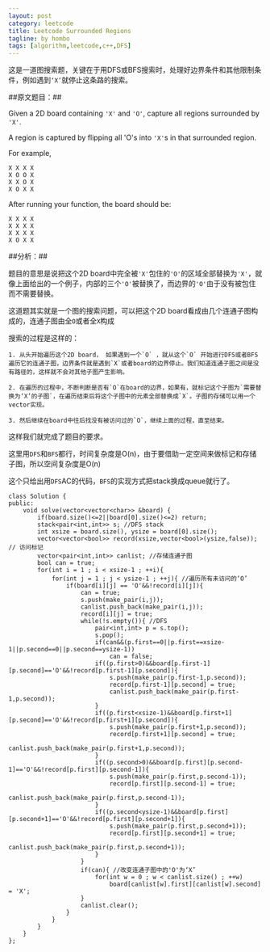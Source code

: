 ```yaml
---
layout: post
category: leetcode
title: Leetcode Surrounded Regions
tagline: by hombo
tags: [algorithm,leetcode,c++,DFS]
---
```

这是一道图搜索题，关键在于用DFS或BFS搜索时，处理好边界条件和其他限制条件，例如遇到`‘X’`就停止这条路的搜索。

<!--more-->

##原文题目：##

Given a 2D board containing `'X'` and `'O'`, capture all regions surrounded by `'X'`.

A region is captured by flipping all 'O's into `'X'`s in that surrounded region.

For example,

	X X X X
	X O O X
	X X O X
	X O X X

After running your function, the board should be:

	X X X X
	X X X X
	X X X X
	X O X X

##分析：##

题目的意思是说把这个2D board中完全被`'X'`包住的`'O'`的区域全部替换为`'X'`，就像上面给出的一个例子，内部的三个`'O'`被替换了，而边界的`'O'`由于没有被包住而不需要替换。

这道题其实就是一个图的搜索问题，可以把这个2D board看成由几个连通子图构成的，连通子图由全`O`或者全`X`构成

搜索的过程是这样的：

	1. 从头开始遍历这个2D board， 如果遇到一个`O` ，就从这个`O` 开始进行DFS或者BFS遍历它的连通子图，边界条件就是遇到`X`或者board的边界停止。我们知道连通子图之间是没有路径的，这样就不会对其他子图产生影响。

	2. 在遍历的过程中，不断判断是否有`O`在board的边界，如果有，就标记这个子图为`需要替换为‘X’的子图`，在遍历结束后将这个子图中的元素全部替换成`X`。子图的存储可以用一个vector实现。

	3. 然后继续在board中往后找没有被访问过的`O`，继续上面的过程，直至结束。
	
这样我们就完成了题目的要求。

这里用`DFS`和`BFS`都行，时间复杂度是O(n)，由于要借助一定空间来做标记和存储子图，所以空间复杂度是O(n)

这个只给出用`DFS`AC的代码，`BFS`的实现方式把stack换成queue就行了。

	class Solution {
	public:
	    void solve(vector<vector<char>> &board) {
	        if(board.size()<=2||board[0].size()<=2) return;
	        stack<pair<int,int>> s; //DFS stack
	        int xsize = board.size(), ysize = board[0].size();
	        vector<vector<bool>> record(xsize,vector<bool>(ysize,false)); // 访问标记
	        vector<pair<int,int>> canlist; //存储连通子图
	        bool can = true;
	        for(int i = 1 ; i < xsize-1 ; ++i){
	            for(int j = 1 ; j < ysize-1 ; ++j){ //遍历所有未访问的‘O’
	                if(board[i][j] == 'O'&&!record[i][j]){
	                    can = true;
	                    s.push(make_pair(i,j));
	                    canlist.push_back(make_pair(i,j));
	                    record[i][j] = true;
	                    while(!s.empty()){ //DFS
	                        pair<int,int> p = s.top();
	                        s.pop();
	                        if(can&&(p.first==0||p.first==xsize-1||p.second==0||p.second==ysize-1))
	                            can = false;
	                        if((p.first>0)&&board[p.first-1][p.second]=='O'&&!record[p.first-1][p.second]){
	                            s.push(make_pair(p.first-1,p.second));
	                            record[p.first-1][p.second] = true;
	                            canlist.push_back(make_pair(p.first-1,p.second));
	                        }
	                        if((p.first<xsize-1)&&board[p.first+1][p.second]=='O'&&!record[p.first+1][p.second]){
	                            s.push(make_pair(p.first+1,p.second));
	                            record[p.first+1][p.second] = true;
	                            canlist.push_back(make_pair(p.first+1,p.second));
	                        }
	                        if((p.second>0)&&board[p.first][p.second-1]=='O'&&!record[p.first][p.second-1]){
	                            s.push(make_pair(p.first,p.second-1));
	                            record[p.first][p.second-1] = true;
	                            canlist.push_back(make_pair(p.first,p.second-1));
	                        }
	                        if((p.second<ysize-1)&&board[p.first][p.second+1]=='O'&&!record[p.first][p.second+1]){
	                            s.push(make_pair(p.first,p.second+1));
	                            record[p.first][p.second+1] = true;
	                            canlist.push_back(make_pair(p.first,p.second+1));
	                        }
	                    }
	                    if(can){ //改变连通子图中的'O'为‘X’
	                        for(int w = 0 ; w < canlist.size() ; ++w)
	                            board[canlist[w].first][canlist[w].second] = 'X';
	                    }
	                    canlist.clear();
	                }
	            }
	        }
	    }
	};



